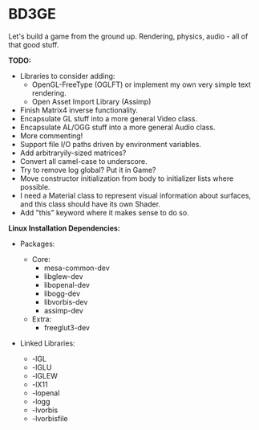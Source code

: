 BD3GE
===

Let's build a game from the ground up. Rendering, physics, audio - all of that good stuff.

**TODO:**

* Libraries to consider adding:
	* OpenGL-FreeType (OGLFT) or implement my own very simple text rendering.
	* Open Asset Import Library (Assimp)
* Finish Matrix4 inverse functionality.
* Encapsulate GL stuff into a more general Video class.
* Encapsulate AL/OGG stuff into a more general Audio class. 
* More commenting!
* Support file I/O paths driven by environment variables.
* Add arbitraryily-sized matrices?
* Convert all camel-case to underscore.
* Try to remove log global? Put it in Game?
* Move constructor initialization from body to initializer lists where possible.
* I need a Material class to represent visual information about surfaces, and this class should have its own Shader.
* Add "this" keyword where it makes sense to do so.

**Linux Installation Dependencies:**

* Packages:
	* Core:
		* mesa-common-dev
		* libglew-dev
		* libopenal-dev
		* libogg-dev
		* libvorbis-dev
		* assimp-dev
	* Extra:
		* freeglut3-dev

* Linked Libraries:
	* -lGL
	* -lGLU
	* -lGLEW
	* -lX11
	* -lopenal
	* -logg
	* -lvorbis
	* -lvorbisfile